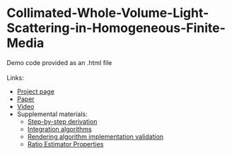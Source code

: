 # Collimated-Whole-Volume-Light-Scattering-in-Homogeneous-Finite-Media

Demo code provided as an .html file<br><br>
Links:
* [Project page](http://3dgraphics.guru/publication/box-medium/)<br>
* [Paper](http://3dgraphics.guru/pdf/VM22_TVCG.pdf)<br>
* [Video](http://3dgraphics.guru/video/box-medium.mp4)<br>
* Supplemental materials:
  * [Step-by-step derivation](http://3dgraphics.guru/pdf/VM22_TVCG_supp_1.pdf)
  * [Integration algorithms](http://3dgraphics.guru/pdf/VM22_TVCG_supp_2.pdf)
  * [Rendering algorithm implementation validation](http://3dgraphics.guru/pdf/VM22_TVCG_supp_3.pdf)
  * [Ratio Estimator Properties](http://3dgraphics.guru/pdf/VM22_TVCG_supp_4.pdf)
